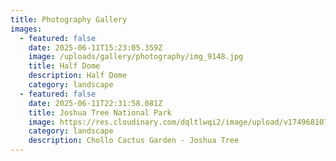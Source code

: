 ```yaml
---
title: Photography Gallery
images:
  - featured: false
    date: 2025-06-11T15:23:05.359Z
    image: /uploads/gallery/photography/img_9148.jpg
    title: Half Dome
    description: Half Dome
    category: landscape
  - featured: false
    date: 2025-06-11T22:31:58.081Z
    title: Joshua Tree National Park
    image: https://res.cloudinary.com/dqltlwqi2/image/upload/v1749681074/portfolio/ycpdgbqdh8d7xoccnoy2.jpg
    category: landscape
    description: Chollo Cactus Garden - Joshua Tree
---
```

